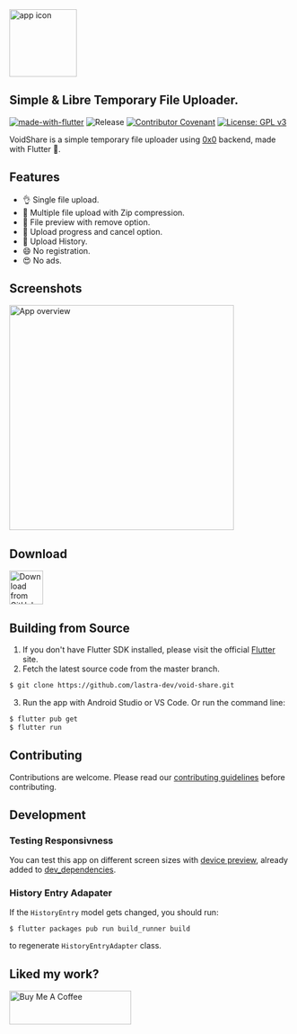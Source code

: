 <img src="https://i.imgur.com/HRUd6lq.png" alt="app icon" height="120">  

## **Simple & Libre Temporary File Uploader.**

[![made-with-flutter](https://img.shields.io/badge/Made%20with-Flutter-1f425f.svg)](https://flutter.dev/)
![Release](https://img.shields.io/github/v/release/lastra-dev/void-share)
[![Contributor Covenant](https://img.shields.io/badge/Contributor%20Covenant-2.1-4baaaa.svg)](CODE_OF_CONDUCT.md)
[![License: GPL v3](https://img.shields.io/badge/License-GPLv3-blue.svg)](https://www.gnu.org/licenses/gpl-3.0)

VoidShare is a simple temporary file uploader using [0x0](http://voidshare.xyz) backend, made with Flutter 💙.

## Features

*   👌 Single file upload.
*   🚀 Multiple file upload with Zip compression.
*   🔭 File preview with remove option.
*   💯 Upload progress and cancel option.
*   🍯 Upload History.
*   😄 No registration.
*   😍 No ads.

## Screenshots

<img src="https://i.imgur.com/bjqiWWT.png" alt="App overview" height="400">

## Download

<a href="https://github.com/lastra-dev/void-share/releases">
  <img
    src="https://img.shields.io/badge/GitHub-181717?logo=github&logoColor=white"
    alt="Download from GitHub"
    height="60">
</a>

## Building from Source

1.  If you don't have Flutter SDK installed, please visit the official [Flutter](https://flutter.dev/) site.
2.  Fetch the latest source code from the master branch.

```bash
$ git clone https://github.com/lastra-dev/void-share.git
```

3.  Run the app with Android Studio or VS Code. Or run the command line:

```bash
$ flutter pub get
$ flutter run
```

## Contributing

Contributions are welcome. Please read our [contributing guidelines](CONTRIBUTING.md) before contributing.

## Development

### Testing Responsivness

You can test this app on different screen sizes with [device preview](https://pub.dev/packages/device_preview),
already added to [dev\_dependencies](pubspec.yaml#L36).

### History Entry Adapater

If the `HistoryEntry` model gets changed, you should run:

    $ flutter packages pub run build_runner build

to regenerate `HistoryEntryAdapter` class.

## Liked my work?

<a href="https://www.buymeacoffee.com/lastradev" target="_blank"><img src="https://cdn.buymeacoffee.com/buttons/v2/default-yellow.png" alt="Buy Me A Coffee" style="height: 60px !important;width: 217px !important;" ></a>

